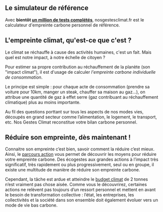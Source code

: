## Le simulateur de référence

Avec **bientôt [un million de tests complétés](/stats)**, nosgestesclimat.fr est le calculateur d'empreinte carbone personnel de référence.

## L'empreinte climat, qu'est-ce que c'est ?

Le climat se réchauffe à cause des activités humaines, c'est un fait. Mais quel est notre impact, à notre échelle de citoyen ?

Pour estimer sa propre contribution au réchauffement de la planète (son "impact climat"), il est d'usage de calculer _l'empreinte carbone individuelle de consommation_.

Le principe est simple : pour chaque acte de consommation (prendre sa voiture pour 10km, manger un steak, chauffer sa maison au gaz...), on attribue une quantité de gaz à effet serre (gaz contribuant au réchauffement climatique) plus au moins importante.

Au fil des questions porttant sur tous les aspects de nos modes vies, découpés en grand secteur comme l’alimentation, le logement, le transport, etc. Nos Gestes Climat reconstitue votre bilan carbone personnel.

## Réduire son empreinte, dès maintenant !

Connaitre son empreinte c’est bien, savoir comment la réduire c’est mieux. Ainsi, le [parcours action](https://nosgestesclimat.fr/actions/liste) vous permet de découvrir les moyens pour réduire votre empreinte carbone. Des écogestes aux grandes actions à l’impact très significatif, très rapidement ou plus progressivement, seul ou en groupe, il existe une multitude de manière de réduire son empreinte carbone.

Cependant, la tâche est ardue et atteindre le [budget climat](https://datagir.ademe.fr/blog/budget-empreinte-carbone-c-est-quoi/) de 2 tonnes n’est vraiment pas chose aisée. Comme vous le découvrirez, certaines actions ne relèvent pas toujours d’un ressort personnel et mettent en avant le besoin de transformation collective : l’état, les entreprises, les collectivités et la société dans son ensemble doit également évoluer vers un mode de vie bas carbone.
